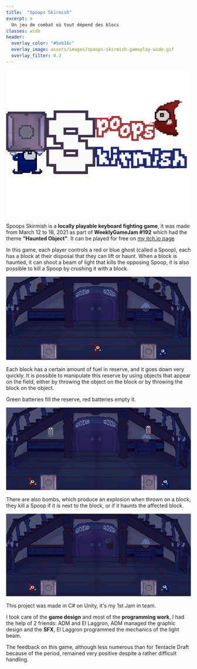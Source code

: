 ```yaml
---
title:  "Spoops Skirmish"
excerpt: >
  Un jeu de combat où tout dépend des blocs
classes: wide
header:
  overlay_color: "#5e616c"
  overlay_image: assets/images/spoops-skirmish-gameplay-wide.gif
  overlay_filter: 0.3
---
```


![](../assets/images/spoops-skirmish-logo.gif)

Spoops Skirmish is a **locally playable keyboard fighting game**, it was made from March 12 to 18, 2021 as part of **WeeklyGameJam #192** which had the theme **"Haunted Object"**. It can be played for free on [my itch.io page](https://dracau.itch.io/spoops-skirmish)

In this game, each player controls a red or blue ghost (called a Spoop), each has a block at their disposal that they can lift or haunt. When a block is haunted, it can shoot a beam of light that kills the opposing Spoop, it is also possible to kill a Spoop by crushing it with a block.

![](../assets/images/spoops-skirmish-haunt.gif)

Each block has a certain amount of fuel in reserve, and it goes down very quickly. It is possible to manipulate this reserve by using objects that appear on the field, either by throwing the object on the block or by throwing the block on the object.

Green batteries fill the reserve, red batteries empty it.

![](../assets/images/spoops-skirmish-battery.gif)

There are also bombs, which produce an explosion when thrown on a block, they kill a Spoop if it is next to the block, or if it haunts the affected block.

![](../assets/images/spoops-skirmish-bomb.gif)

This project was made in C# on Unity, it's my 1st Jam in team.

I took care of the **game design** and most of the **programming work**, I had the help of 2 friends: ADM and El Laggron, ADM managed the graphic design and the **SFX**, El Laggron programmed the mechanics of the light beam.

The feedback on this game, although less numerous than for Tentacle Draft because of the period, remained very positive despite a rather difficult handling.